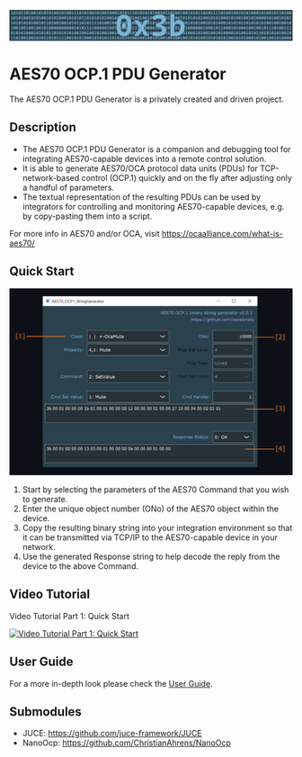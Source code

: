 ![TitleBar.png](Resources/Documentation/TitleBar.png "0x3b")

# AES70 OCP.1 PDU Generator

The AES70 OCP.1 PDU Generator is a privately created and driven project.

## Description

- The AES70 OCP.1 PDU Generator is a companion and debugging tool for integrating AES70-capable devices into a remote control solution.
- It is able to generate AES70/OCA protocol data units (PDUs) for TCP-network-based control (OCP.1) quickly and on the fly after adjusting only a handful of parameters.
- The textual representation of the resulting PDUs can be used by integrators for controlling and monitoring AES70-capable devices, e.g. by copy-pasting them into a script.

For more info in AES70 and/or OCA, visit https://ocaalliance.com/what-is-aes70/

## Quick Start

![GuiOverview01.png](Resources/Documentation/GuiOverview01.png "GUI Overview")

1. Start by selecting the parameters of the AES70 Command that you wish to generate.
2. Enter the unique object number (ONo) of the AES70 object within the device.
3. Copy the resulting binary string into your integration environment so that it can be transmitted via TCP/IP to the AES70-capable device in your network.
4. Use the generated Response string to help decode the reply from the device to the above Command.

## Video Tutorial

Video Tutorial Part 1: Quick Start

[![Video Tutorial Part 1: Quick Start](https://img.youtube.com/vi/GOEGQvrscU8/0.jpg)](https://www.youtube.com/watch?v=GOEGQvrscU8)

## User Guide

For a more in-depth look please check the [User Guide](Resources/Documentation/UserGuide.md).

## Submodules

- JUCE: https://github.com/juce-framework/JUCE
- NanoOcp: https://github.com/ChristianAhrens/NanoOcp

